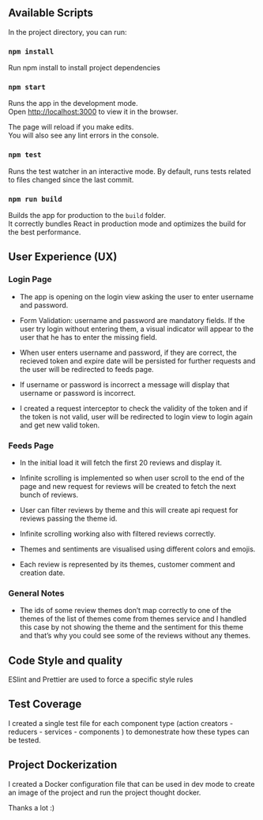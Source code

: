 ## Available Scripts

In the project directory, you can run:

### `npm install`

Run npm install to install project dependencies

### `npm start`

Runs the app in the development mode.<br />
Open [http://localhost:3000](http://localhost:3000) to view it in the browser.

The page will reload if you make edits.<br />
You will also see any lint errors in the console.

### `npm test`

Runs the test watcher in an interactive mode.
By default, runs tests related to files changed since the last commit.

### `npm run build`

Builds the app for production to the `build` folder.<br />
It correctly bundles React in production mode and optimizes the build for the best performance.




## User Experience (UX)

### Login Page 
   
   - The app is opening on the login view asking the user to enter username and password.
   
   - Form Validation: username and password are mandatory fields. If the user try login without entering them, a visual indicator will appear to the user that he has to enter the missing field.
   
   - When user enters username and password, if they are correct, the recieved token and expire date will be persisted for further requests and the user will be redirected to feeds page.
   
   - If username or password is incorrect a message will display that username or password is incorrect.
   
   - I created a request interceptor to check the validity of the token and if the token is not valid, user will be redirected to login view to login again and get new valid token. 

### Feeds Page

   - In the initial load it will fetch the first 20 reviews and display it.   
   
   - Infinite scrolling is implemented so when user scroll to the end of the page and new request for reviews will be created to fetch the next bunch of reviews.
   
   - User can filter reviews by theme and this will create api request for reviews passing the theme id. 
   
   - Infinite scrolling working also with filtered reviews correctly.
   
   - Themes and sentiments are visualised using different colors and emojis.
   
   - Each review is represented by its themes, customer comment and creation date. 

### General Notes

   - The ids of some review themes don’t map correctly to one of the themes of the list of themes come from themes service and I handled this case by not showing the theme and the sentiment for this theme and that’s why you could see some of the reviews without any themes.


## Code Style and quality

ESlint and Prettier are used to force a specific style rules 


## Test Coverage

I created a single test file for each component type (action creators - reducers - services - components ) to demonestrate how these types can be tested.

## Project Dockerization

I created a Docker configuration file that can be used in dev mode to create an image of the project and run the project thought docker.


Thanks a lot :) 








